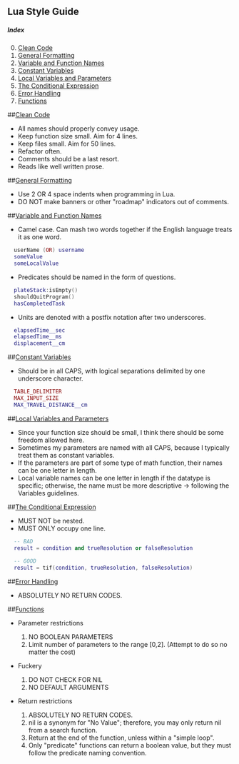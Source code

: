 ## Lua Style Guide

##### Index
0. [Clean Code](#clean-code)
1. [General Formatting](#general-formatting)
2. [Variable and Function Names](#variable-and-function-names)
3. [Constant Variables](#constant-variables)
4. [Local Variables and Parameters](#local-variables-and-parameters)
5. [The Conditional Expression](#the-conditional-expression)
6. [Error Handling](#error-handling)
7. [Functions](#functions)

##[Clean Code](#index)
  - All names should properly convey usage.
  - Keep function size small. Aim for 4 lines.
  - Keep files small. Aim for 50 lines.
  - Refactor often.
  - Comments should be a last resort.
  - Reads like well written prose.

##[General Formatting](#index)
  - Use 2 OR 4 space indents when programming in Lua.
  - DO NOT make banners or other "roadmap" indicators out of comments.

##[Variable and Function Names](#index)
  - Camel case.  Can mash two words together if the English language treats it as one word.
```Lua
  userName (OR) username
  someValue
  someLocalValue
```
  - Predicates should be named in the form of questions. 
```Lua
  plateStack:isEmpty()
  shouldQuitProgram()
  hasCompletedTask
```
  - Units are denoted with a postfix notation after two underscores.
```Lua
  elapsedTime__sec
  elapsedTime__ms
  displacement__cm
```

##[Constant Variables](#index)
  - Should be in all CAPS, with logical separations delimited by one underscore character.
```Lua
  TABLE_DELIMITER
  MAX_INPUT_SIZE
  MAX_TRAVEL_DISTANCE__cm
```

##[Local Variables and Parameters](#index)
  - Since your function size should be small, I think there should be some freedom allowed here.
  - Sometimes my parameters are named with all CAPS, because I typically treat them as constant variables.
  - If the parameters are part of some type of math function, their names can be one letter in length.
  - Local variable names can be one letter in length if the datatype is specific; otherwise, the name must be more  descriptive -> following the Variables guidelines.

##[The Conditional Expression](#index)
  - MUST NOT be nested.
  - MUST ONLY occupy one line.
```Lua
  -- BAD
  result = condition and trueResolution or falseResolution
  
  -- GOOD
  result = tif(condition, trueResolution, falseResolution)
```

##[Error Handling](#index)
  - ABSOLUTELY NO RETURN CODES.

##[Functions](#index)
  - Parameter restrictions
    1. NO BOOLEAN PARAMETERS
    2. Limit number of parameters to the range [0,2].  (Attempt to do so no matter the cost)
  
  - Fuckery
    1. DO NOT CHECK FOR NIL
    2. NO DEFAULT ARGUMENTS
  
  - Return restrictions
    1. ABSOLUTELY NO RETURN CODES.
    2. nil is a synonym for "No Value"; therefore, you may only return nil from a search function.
    3. Return at the end of the function, unless within a "simple loop".
    4. Only "predicate" functions can return a boolean value, but they must follow the predicate naming convention.  
  
